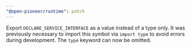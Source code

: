 ```yaml
---
"@open-pioneer/runtime": patch
---
```


Export `DECLARE_SERVICE_INTERFACE` as a value instead of a type only.
It was previously necessary to import this symbol via `import type` to avoid errors during development.
The `type` keyword can now be omitted.
